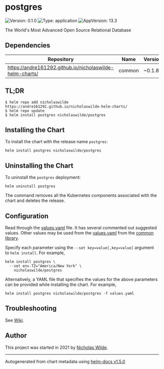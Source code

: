 # postgres

![Version: 0.1.0](https://img.shields.io/badge/Version-0.1.0-informational?style=flat-square) ![Type: application](https://img.shields.io/badge/Type-application-informational?style=flat-square) ![AppVersion: 13.3](https://img.shields.io/badge/AppVersion-13.3-informational?style=flat-square)

The World's Most Advanced Open Source Relational Database

## Dependencies

| Repository | Name | Version |
|------------|------|---------|
| https://andre161292.github.io/nicholaswilde-helm-charts/ | common | ~0.1.8 |

## TL;DR
```console
$ helm repo add nicholaswilde https://andre161292.github.io/nicholaswilde-helm-charts/
$ helm repo update
$ helm install postgres nicholaswilde/postgres
```

## Installing the Chart
To install the chart with the release name `postgres`:
```console
helm install postgres nicholaswilde/postgres
```

## Uninstalling the Chart
To uninstall the `postgres` deployment:
```console
helm uninstall postgres
```
The command removes all the Kubernetes components associated with the chart and deletes the release.

## Configuration

Read through the [values.yaml](./values.yaml) file. It has several commented out suggested values.
Other values may be used from the [values.yaml](../common/values.yaml) from the [common library](../common).

Specify each parameter using the `--set key=value[,key=value]` argument to `helm install`. For example,
```console
helm install postgres \
  --set env.TZ="America/New York" \
    nicholaswilde/postgres
```

Alternatively, a YAML file that specifies the values for the above parameters can be provided while installing the chart.
For example,
```console
helm install postgres nicholaswilde/postgres -f values.yaml
```

## Troubleshooting
See [Wiki](https://github.com/nicholaswilde/helm-charts/wiki/Troubleshooting).

## Author
This project was started in 2021 by [Nicholas Wilde](https://github.com/nicholaswilde).

----------------------------------------------
Autogenerated from chart metadata using [helm-docs v1.5.0](https://github.com/norwoodj/helm-docs/releases/v1.5.0)
